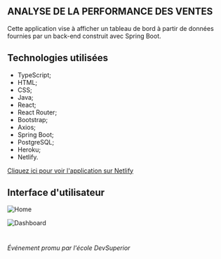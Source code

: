 ## ANALYSE DE LA PERFORMANCE DES VENTES
Cette application vise à afficher un tableau de bord à partir de données fournies par un back-end construit avec Spring Boot.

## Technologies utilisées
- TypeScript;
- HTML;
- CSS;
- Java;
- React;
- React Router;
- Bootstrap;
- Axios;
- Spring Boot;
- PostgreSQL;
- Heroku;
- Netlify.

[Cliquez ici pour voir l'application sur Netlify](https://alexpierini-sds3.netlify.app/)

## Interface d'utilisateur
![Home](../master/img/Page1.png)

![Dashboard](../master/img/Page2.png)

#
###### Événement promu par l'école DevSuperior
